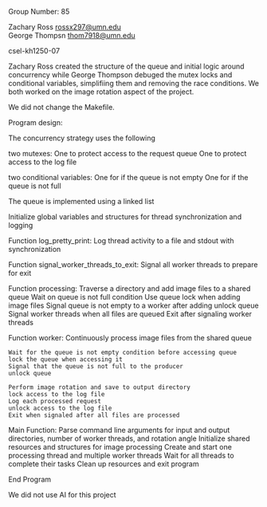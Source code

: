 Group Number: 85                                                                                         
                                                                                                             
Zachary Ross rossx297@umn.edu                                                                            
George Thompsn thom7918@umn.edu                                                                          
                                                                                                         
csel-kh1250-07                                                                                           

Zachary Ross created the structure of the queue and initial logic around concurrency
while George Thompson debuged the mutex locks and conditional variables, simplifiing them
and removing the race conditions. We both worked on the image rotation aspect of 
the project.
                                                                                                         
We did not change the Makefile.                                                                         
                                                                                                         
Program design:
    
The concurrency strategy uses the following

two mutexes:
    One to protect access to the request queue
    One to protect access to the log file

two conditional variables:
    One for if the queue is not empty
    One for if the queue is not full

The queue is implemented using a linked list

Initialize global variables and structures for thread synchronization and logging

Function log_pretty_print:
    Log thread activity to a file and stdout with synchronization

Function signal_worker_threads_to_exit:
    Signal all worker threads to prepare for exit

Function processing:
    Traverse a directory and add image files to a shared queue
    Wait on queue is not full condition
    Use queue lock when adding image files
    Signal queue is not empty to a worker after adding
    unlock queue
    Signal worker threads when all files are queued
    Exit after signaling worker threads

Function worker:
    Continuously process image files from the shared queue
    
    Wait for the queue is not empty condition before accessing queue
    lock the queue when accessing it
    Signal that the queue is not full to the producer
    unlock queue

    Perform image rotation and save to output directory
    lock access to the log file
    Log each processed request
    unlock access to the log file
    Exit when signaled after all files are processed

Main Function:
    Parse command line arguments for input and output directories, number of worker threads, and rotation angle
    Initialize shared resources and structures for image processing
    Create and start one processing thread and multiple worker threads
    Wait for all threads to complete their tasks
    Clean up resources and exit program

End Program

We did not use AI for this project






    

    
    


                                                                                                    
                                                                                                         
